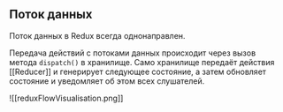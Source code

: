 ## Поток данных

Поток данных в Redux всегда однонаправлен.

Передача действий с потоками данных происходит через вызов метода `dispatch()` в хранилище. Само хранилище передаёт действия [[Reducer]] и генерирует следующее состояние, а затем обновляет состояние и уведомляет об этом всех слушателей.

![[reduxFlowVisualisation.png]]